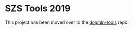 # SZS Tools 2019

This project has been moved over to the [dolphin-tools](https://github.com/iAmSomeone2/dolphin-tools) repo.
